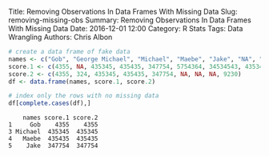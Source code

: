 Title: Removing Observations In Data Frames With Missing Data
Slug: removing-missing-obs
Summary: Removing Observations In Data Frames With Missing Data
Date: 2016-12-01 12:00
Category: R Stats
Tags: Data Wrangling
Authors: Chris Albon




```R
# create a data frame of fake data
names <- c("Gob", "George Michael", "Michael", "Maebe", "Jake", "NA", "Taylor", "NA", "Jack")
score.1 <- c(4355, NA, 435345, 435435, 347754, 5754364, 34534543, 43534534, NA)
score.2 <- c(4355, 324, 435345, 435435, 347754, NA, NA, NA, 9230)
df <- data.frame(names, score.1, score.2)
```


```R
# index only the rows with no missing data
df[complete.cases(df),]
```




        names score.1 score.2
    1     Gob    4355    4355
    3 Michael  435345  435345
    4   Maebe  435435  435435
    5    Jake  347754  347754

